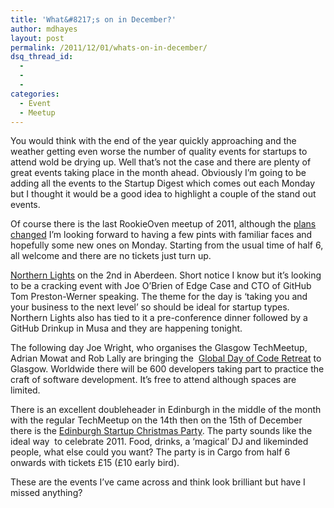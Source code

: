 ```yaml
---
title: 'What&#8217;s on in December?'
author: mdhayes
layout: post
permalink: /2011/12/01/whats-on-in-december/
dsq_thread_id:
  - 
  - 
  - 
categories:
  - Event
  - Meetup
---
```

You would think with the end of the year quickly approaching and the weather getting even worse the number of quality events for startups to attend wold be drying up. Well that&#8217;s not the case and there are plenty of great events taking place in the month ahead. Obviously I&#8217;m going to be adding all the events to the Startup Digest which comes out each Monday but I thought it would be a good idea to highlight a couple of the stand out events.

Of course there is the last RookieOven meetup of 2011, although the [plans changed][1] I&#8217;m looking forward to having a few pints with familiar faces and hopefully some new ones on Monday. Starting from the usual time of half 6, all welcome and there are no tickets just turn up.

[Northern Lights][2] on the 2nd in Aberdeen. Short notice I know but it&#8217;s looking to be a cracking event with Joe O&#8217;Brien of Edge Case and CTO of GitHub Tom Preston-Werner speaking. The theme for the day is &#8216;taking you and your business to the next level&#8217; so should be ideal for startup types. Northern Lights also has tied to it a pre-conference dinner followed by a GitHub Drinkup in Musa and they are happening tonight.

The following day Joe Wright, who organises the Glasgow TechMeetup, Adrian Mowat and Rob Lally are bringing the  [Global Day of Code Retreat][3] to Glasgow. Worldwide there will be 600 developers taking part to practice the craft of software development. It&#8217;s free to attend although spaces are limited.

There is an excellent doubleheader in Edinburgh in the middle of the month with the regular TechMeetup on the 14th then on the 15th of December there is the [Edinburgh Startup Christmas Party][4]. The party sounds like the ideal way  to celebrate 2011. Food, drinks, a &#8216;magical&#8217; DJ and likeminded people, what else could you want? The party is in Cargo from half 6 onwards with tickets £15 (£10 early bird).

These are the events I&#8217;ve came across and think look brilliant but have I missed anything?

 [1]: http://rookieoven.com/2011/11/29/slight-change-of-plan-sorry/ "Slight Change of Plan – Sorry"
 [2]: http://northern-lights.heroku.com/ "Northern Lights"
 [3]: http://www.eventbrite.com/event/2471949668 "Code Retreat Glasgow"
 [4]: http://edinburghstartupxmas-ehometext.eventbrite.co.uk/?ebtv=F "Edinburgh Startup Christmas Party 2011"